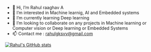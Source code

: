 - 👋 Hi, I’m Rahul raaghav A
- 👀 I’m interested in Machine learnig, AI and Embedded systems
- 🌱 I’m currently learning Deep learning
- 💞️ I’m looking to collaborate on any projects in Machine learning or Computer vision or Deep learning or Embedded Systems
- 📫 Contact me : rahulgksvv@gmail.com


<!---
RahulraaghavA1308/RahulraaghavA1308 is a ✨ special ✨ repository because its `README.md` (this file) appears on your GitHub profile.
You can click the Preview link to take a look at your changes.
--->

[![Rahul's GitHub stats](https://github-readme-stats.vercel.app/api?username=RahulraaghavA1308)](https://github.com/RahulraaghavA1308/github-readme-stats)

